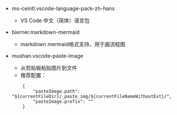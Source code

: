 - ms-ceintl.vscode-language-pack-zh-hans
    - VS Code 中文（简体）语言包

- bierner.markdown-mermaid
    - markdown mermaid格式支持，用于画流程图
    
- mushan.vscode-paste-image
    - 从剪贴板粘贴图片到文件
    - 推荐配置：
    ```
        {
            "pasteImage.path": "${currentFileDir}/_paste_img/${currentFileNameWithoutExt}/",
            "pasteImage.prefix": ""
        }
    ```